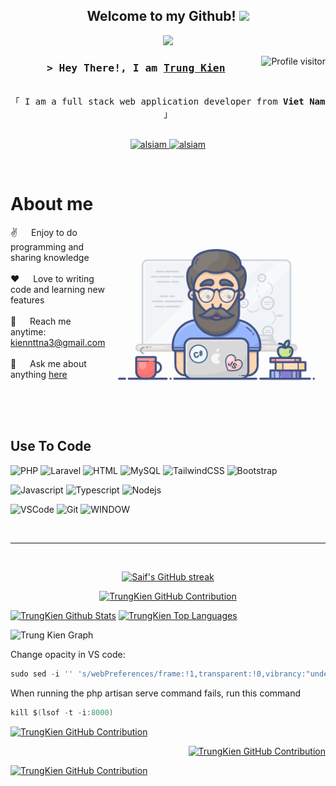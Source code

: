 <h2 align="center">
      Welcome to my Github!
    <img src="https://media.giphy.com/media/hvRJCLFzcasrR4ia7z/giphy.gif" width="28">
  </h2>
  
  
  
  <p align="center">
    <a href="https://github.com/kiennttna3"><img src="https://readme-typing-svg.herokuapp.com/?lines=Self%20Taught%20Programmer;Back%20End%20Developer;3%2B%20years%20of%20coding%20experience;Always%20learning%20new%20things&center=true&width=380&height=45"></a>
  </p>
  
  
  
  <a href="#">
    <img align="right" src="https://komarev.com/ghpvc/?username=kiennttna3&label=Visitors&color=0e75b6&style=flat" alt="Profile visitor" />
  </a>
  
  <!-- Intro  -->
  <h3 align="center">
          <samp>&gt; Hey There!, I am
                  <b><a target="_blank" href="https://www.facebook.com/kiennttna3/">Trung Kien</a></b>
          </samp>
  </h3>
  
  
  <p align="center"> 
    <samp>
      <br>
      「 I am a full stack web application developer from <b>Viet Nam</b> 」
      <br>
      <br>
    </samp>
  </p>
  
  <p align="center">
  
   <a href="https://www.instagram.com/kiennttna3/" target="_blank">
    <img src="https://img.shields.io/badge/Instagram-fe4164?style=for-the-badge&logo=instagram&logoColor=white" alt="alsiam" />
   </a> 
   <a href="https://www.facebook.com/kiennttna3/" target="_blank">
    <img src="https://img.shields.io/badge/Facebook-20BEFF?&style=for-the-badge&logo=facebook&logoColor=white" alt="alsiam"  />
    </a> 
  </p>
  <br />
  
  <!-- About Section -->
   # About me
   
  <p>
   <img align="right" width="350" src="/assets/programmer.gif" alt="Coding gif" />
    
   ✌️ &emsp; Enjoy to do programming and sharing knowledge <br/><br/>
   ❤️ &emsp; Love to writing code and learning new features<br/><br/>
   📧 &emsp; Reach me anytime: kiennttna3@gmail.com<br/><br/>
   💬 &emsp; Ask me about anything [here](https://github.com/kiennttna3)
  
  </p>
  
  <br/>
  <br/>
  <br/>
  
  ## Use To Code
  ![PHP](https://img.shields.io/badge/php-%23777BB4.svg?style=for-the-badge&logo=php&logoColor=white)
  ![Laravel](https://img.shields.io/badge/laravel-%23FF2D20.svg?style=for-the-badge&logo=laravel&logoColor=white)
  ![HTML](https://img.shields.io/badge/HTML5-E34F26?style=for-the-badge&logo=html5&logoColor=white)
  ![MySQL](https://img.shields.io/badge/mysql-%2300f.svg?style=for-the-badge&logo=mysql&logoColor=white)
  ![TailwindCSS](https://img.shields.io/badge/tailwindcss-%2338B2AC.svg?style=for-the-badge&logo=tailwind-css&logoColor=white)
  ![Bootstrap](https://img.shields.io/badge/Bootstrap-563D7C?style=for-the-badge&logo=bootstrap&logoColor=white)
  
  ![Javascript](https://img.shields.io/badge/Javascript-F0DB4F?style=for-the-badge&labelColor=black&logo=javascript&logoColor=F0DB4F)
  ![Typescript](https://img.shields.io/badge/Typescript-007acc?style=for-the-badge&labelColor=black&logo=typescript&logoColor=007acc)
  ![Nodejs](https://img.shields.io/badge/Nodejs-3C873A?style=for-the-badge&labelColor=black&logo=node.js&logoColor=3C873A)
  
  ![VSCode](https://img.shields.io/badge/Visual_Studio-0078d7?style=for-the-badge&logo=visual%20studio&logoColor=white)
  ![Git](https://img.shields.io/badge/Git-F05032?style=for-the-badge&logo=git&logoColor=white)
  ![WINDOW](https://img.shields.io/badge/win%20dow-000000?style=for-the-badge&logo=macos&logoColor=F0F0F0)
  
  <br/>
  <hr/>
  <br/>
  
  <p align="center">
    <a href="https://github.com/kiennttna3">
      <img src="https://github-readme-streak-stats.herokuapp.com?user=kiennttna3&theme=cyber-streakglow&border=7F3FBF" alt="Saif's GitHub streak"/>
    </a>
  </p>
  
  <p align="center">
    <a href="https://github.com/kiennttna3">
      <img src="https://github-profile-summary-cards.vercel.app/api/cards/profile-details?username=kiennttna3&theme=radical" alt="TrungKien GitHub Contribution"/>
    </a>
  </p>
  
  <a> 
      <a href="https://github.com/kiennttna3">
      <img alt="TrungKien Github Stats" src="https://denvercoder1-github-readme-stats.vercel.app/api?username=kiennttna3&show_icons=true&count_private=true&theme=react&border_color=7F3FBF&bg_color=0D1117&title_color=F85D7F&icon_color=F8D866" height="192px" width="49.5%"/></a>
    <a href="https://github.com/kiennttna3"><img alt="TrungKien Top Languages" src="https://denvercoder1-github-readme-stats.vercel.app/api/top-langs/?username=kiennttna3&langs_count=8&layout=compact&theme=react&border_color=7F3FBF&bg_color=0D1117&title_color=F85D7F&icon_color=F8D866" height="192px" width="49.5%"/></a>
    <br/>
  </a>
  
  
  ![Trung Kien Graph](https://github-readme-activity-graph.vercel.app/graph?username=kiennttna3&custom_title=TrungKien&bg_color=0D1117&color=7F3FBF&line=7F3FBF&point=7F3FBF&area_color=FFFFFF&title_color=FFFFFF&area=true)
  
  
  
  Change opacity in VS code:
  ```javascript 
  sudo sed -i '' 's/webPreferences/frame:!1,transparent:!0,vibrancy:"under-window",opacity:0.9,webPreferences/' '/Applications/Visual Studio Code.app/Contents/Resources/app/out/main.js'
  ```
  
  When running the php artisan serve command fails, run this command
  ```csharp 
  kill $(lsof -t -i:8000)
  ```

<p align="left">
    <a href="https://github.com/kiennttna3">
      <img src="https://denvercoder1-github-readme-stats.vercel.app/api/pin/?username=kiennttna3&theme=neon&repo=cmanga" alt="TrungKien GitHub Contribution"/>
    </a>
</p>
<p align="right">
    <a href="https://github.com/kiennttna3">
      <img src="https://denvercoder1-github-readme-stats.vercel.app/api/pin/?username=kiennttna3&theme=neon&repo=Blog-nestjs" alt="TrungKien GitHub Contribution"/>
    </a>
</p>
<p align="left">
    <a href="https://github.com/kiennttna3">
      <img src="https://denvercoder1-github-readme-stats.vercel.app/api/pin/?username=kiennttna3&theme=neon&repo=blog" alt="TrungKien GitHub Contribution"/>
    </a>
</p>

